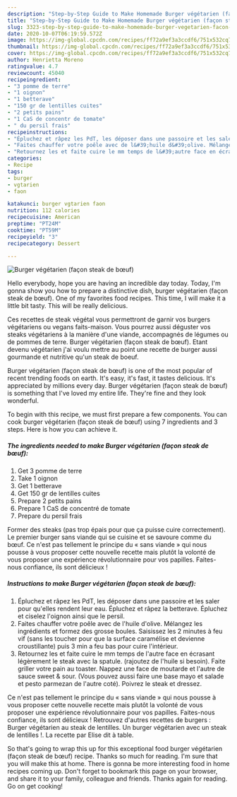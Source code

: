 ```yaml
---
description: "Step-by-Step Guide to Make Homemade Burger végétarien (façon steak de bœuf)"
title: "Step-by-Step Guide to Make Homemade Burger végétarien (façon steak de bœuf)"
slug: 3323-step-by-step-guide-to-make-homemade-burger-vegetarien-facon-steak-de-bouf
date: 2020-10-07T06:19:59.572Z
image: https://img-global.cpcdn.com/recipes/ff72a9ef3a3ccdf6/751x532cq70/burger-vegetarien-facon-steak-de-boeuf-photo-principale-de-la-recette.jpg
thumbnail: https://img-global.cpcdn.com/recipes/ff72a9ef3a3ccdf6/751x532cq70/burger-vegetarien-facon-steak-de-boeuf-photo-principale-de-la-recette.jpg
cover: https://img-global.cpcdn.com/recipes/ff72a9ef3a3ccdf6/751x532cq70/burger-vegetarien-facon-steak-de-boeuf-photo-principale-de-la-recette.jpg
author: Henrietta Moreno
ratingvalue: 4.7
reviewcount: 45040
recipeingredient:
- "3 pomme de terre"
- "1 oignon"
- "1 betterave"
- "150 gr de lentilles cuites"
- "2 petits pains"
- "1 CaS de concentr de tomate"
- " du persil frais"
recipeinstructions:
- "Épluchez et râpez les PdT, les déposer dans une passoire et les saler pour qu&#39;elles rendent leur eau. Épluchez et râpez la betterave. Épluchez et ciselez l&#39;oignon ainsi que le persil."
- "Faites chauffer votre poêle avec de l&#39;huile d&#39;olive. Mélangez les ingrédients et formez des grosse boules. Saisissez les 2 minutes à feu vif (sans les toucher pour que la surface caramélise et devienne croustillante) puis 3 min a feu bas pour cuire l&#39;intérieur."
- "Retournez les et faite cuire le mm temps de l&#39;autre face en écrasant légèrement le steak avec la spatule. (rajoutez de l&#39;huile si besoin). Faite griller votre pain au toaster. Nappez une face de moutarde et l&#39;autre de sauce sweet &amp; sour. (Vous pouvez aussi faire une base mayo et salade et pesto parmezan de l&#39;autre coté). Poivrez le steak et dressez."
categories:
- Recipe
tags:
- burger
- vgtarien
- faon

katakunci: burger vgtarien faon 
nutrition: 112 calories
recipecuisine: American
preptime: "PT24M"
cooktime: "PT59M"
recipeyield: "3"
recipecategory: Dessert

---
```



![Burger végétarien (façon steak de bœuf)](https://img-global.cpcdn.com/recipes/ff72a9ef3a3ccdf6/751x532cq70/burger-vegetarien-facon-steak-de-boeuf-photo-principale-de-la-recette.jpg)

Hello everybody, hope you are having an incredible day today. Today, I'm gonna show you how to prepare a distinctive dish, burger végétarien (façon steak de bœuf). One of my favorites food recipes. This time, I will make it a little bit tasty. This will be really delicious.

Ces recettes de steak végétal vous permettront de garnir vos burgers végétariens ou vegans faits-maison. Vous pourrez aussi déguster vos steaks végétariens à la manière d&#39;une viande, accompagnés de légumes ou de pommes de terre. Burger végétarien (façon steak de bœuf). Etant devenu végétarien j&#39;ai voulu mettre au point une recette de burger aussi gourmande et nutritive qu&#39;un steak de boeuf.

Burger végétarien (façon steak de bœuf) is one of the most popular of recent trending foods on earth. It's easy, it's fast, it tastes delicious. It's appreciated by millions every day. Burger végétarien (façon steak de bœuf) is something that I've loved my entire life. They're fine and they look wonderful.


To begin with this recipe, we must first prepare a few components. You can cook burger végétarien (façon steak de bœuf) using 7 ingredients and 3 steps. Here is how you can achieve it.

<!--inarticleads1-->

##### The ingredients needed to make Burger végétarien (façon steak de bœuf):

1. Get 3 pomme de terre
1. Take 1 oignon
1. Get 1 betterave
1. Get 150 gr de lentilles cuites
1. Prepare 2 petits pains
1. Prepare 1 CaS de concentré de tomate
1. Prepare  du persil frais


Former des steaks (pas trop épais pour que ça puisse cuire correctement). Le premier burger sans viande qui se cuisine et se savoure comme du bœuf. Ce n&#39;est pas tellement le principe du « sans viande » qui nous pousse à vous proposer cette nouvelle recette mais plutôt la volonté de vous proposer une expérience révolutionnaire pour vos papilles. Faites-nous confiance, ils sont délicieux ! 

<!--inarticleads2-->

##### Instructions to make Burger végétarien (façon steak de bœuf):

1. Épluchez et râpez les PdT, les déposer dans une passoire et les saler pour qu&#39;elles rendent leur eau. Épluchez et râpez la betterave. Épluchez et ciselez l&#39;oignon ainsi que le persil.
1. Faites chauffer votre poêle avec de l&#39;huile d&#39;olive. Mélangez les ingrédients et formez des grosse boules. Saisissez les 2 minutes à feu vif (sans les toucher pour que la surface caramélise et devienne croustillante) puis 3 min a feu bas pour cuire l&#39;intérieur.
1. Retournez les et faite cuire le mm temps de l&#39;autre face en écrasant légèrement le steak avec la spatule. (rajoutez de l&#39;huile si besoin). Faite griller votre pain au toaster. Nappez une face de moutarde et l&#39;autre de sauce sweet &amp; sour. (Vous pouvez aussi faire une base mayo et salade et pesto parmezan de l&#39;autre coté). Poivrez le steak et dressez.


Ce n&#39;est pas tellement le principe du « sans viande » qui nous pousse à vous proposer cette nouvelle recette mais plutôt la volonté de vous proposer une expérience révolutionnaire pour vos papilles. Faites-nous confiance, ils sont délicieux ! Retrouvez d&#39;autres recettes de burgers : Burger végétarien au steak de lentilles. Un burger végétarien avec un steak de lentilles !. La recette par Elise dit à table. 

So that's going to wrap this up for this exceptional food burger végétarien (façon steak de bœuf) recipe. Thanks so much for reading. I'm sure that you will make this at home. There is gonna be more interesting food in home recipes coming up. Don't forget to bookmark this page on your browser, and share it to your family, colleague and friends. Thanks again for reading. Go on get cooking!
